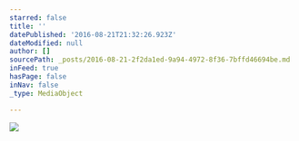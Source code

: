 ```yaml
---
starred: false
title: ''
datePublished: '2016-08-21T21:32:26.923Z'
dateModified: null
author: []
sourcePath: _posts/2016-08-21-2f2da1ed-9a94-4972-8f36-7bffd46694be.md
inFeed: true
hasPage: false
inNav: false
_type: MediaObject

---
```

![](https://the-grid-user-content.s3-us-west-2.amazonaws.com/99e39d25-9abd-4dcb-af5c-79372476a0d2.jpg)